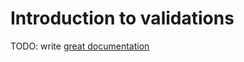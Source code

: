 # Introduction to validations

TODO: write [great documentation](http://jacobian.org/writing/what-to-write/)
